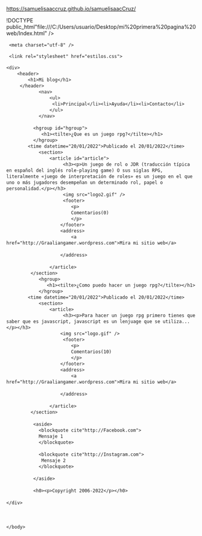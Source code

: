 https://samuelisaaccruz.github.io/samuelisaacCruz/

!DOCTYPE public_html"file:///C:/Users/usuario/Desktop/mi%20primera%20pagina%20web/Index.html" />
<html lang="es">
 <head>

     <meta charset="utf-8" />
<title>La pagina de Samuel Isaac Cruz</title>
<meta name="description" content="file:///C:/Users/usuario/Desktop/mi%20primera%20pagina%20web/Index.html" />
<meta name="author" content="samuelwebs"/>
<meta name="Keywords" content="el sitio web de Samuelwebs,Lapagina de Samuel Isaac Cruz" />

     <link rel="stylesheet" href="estilos.css">


</head>

<body>
    
    <div>
        <header>
            <h1>Mi blog</h1>
         </header>
                <nav>
                    <ul>
                     <li>Principal</li><li>Ayuda</li><li>Contacto</li>
                    </ul>
                </nav>
                
              <hgroup id="hgroup">
                 <h1><tilte>¿Que es un juego rpg?</tilte></h1>
              </hgroup> 
            <time datetime="20/01/2022">Publicado el 20/01/2022</time>    
                <section> 
                    <article id="article">
                         <h3><p>Un juego de rol o JDR (traducción típica en español del inglés role-playing game) O sus siglas RPG, literalmente «juego de interpretación de roles» es un juego en el que uno o más jugadores desempeñan un determinado rol, papel o personalidad.</p></h3>
                         <img src="logo2.gif" />
                         <footer>
                            <p>
                            Comentarios(0)
                            </p>
                        </footer>
                        <address>
                            <a href="http://Graaliangamer.wordpress.com">Mira mi sitio web</a>
                        
                        </address>
                        
                    </article>
             </section>
                <hgroup>
                   <h1><tilte>¿Como puedo hacer un juego rpg?</tilte></h1>
                </hgroup>
            <time datetime="20/01/2022">Publicado el 20/01/2022</time>    
                <section> 
                    <article>
                         <h3><p>Para hacer un juego rpg primero tienes que saber que es javascript, javascript es un lenjuage que se utiliza...</p></h3>
                        <img src="logo.gif" />
                         <footer>
                            <p>
                            Comentarios(10)
                            </p>
                        </footer>
                        <address>
                            <a href="http://Graaliangamer.wordpress.com">Mira mi sitio web</a>
                        
                        </address>
                        
                    </article>
             </section>
    
              <aside>
                <blockquote cite"http://Facebook.com">
                Mensaje 1
                </blockquote>
    
                <blockquote cite"http://Instagram.com">
                 Mensaje 2 
                </blockquote>
    
              </aside>
               
              <h0><p>Copyright 2006-2022</p></h0>
              
    </div>
          


    </body>
</html>
